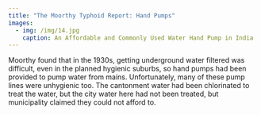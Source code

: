 ```yaml
---
title: "The Moorthy Typhoid Report: Hand Pumps"
images:
  - img: /img/14.jpg
    caption: An Affordable and Commonly Used Water Hand Pump in India
---
```

Moorthy found that in the 1930s, getting underground water filtered was difficult, even in the planned hygienic suburbs, so hand pumps had been provided to pump water from mains. Unfortunately, many of these pump lines were unhygienic too. The cantonment water had been chlorinated to treat the water, but the city water here had not been treated, but municipality claimed they could not afford to.